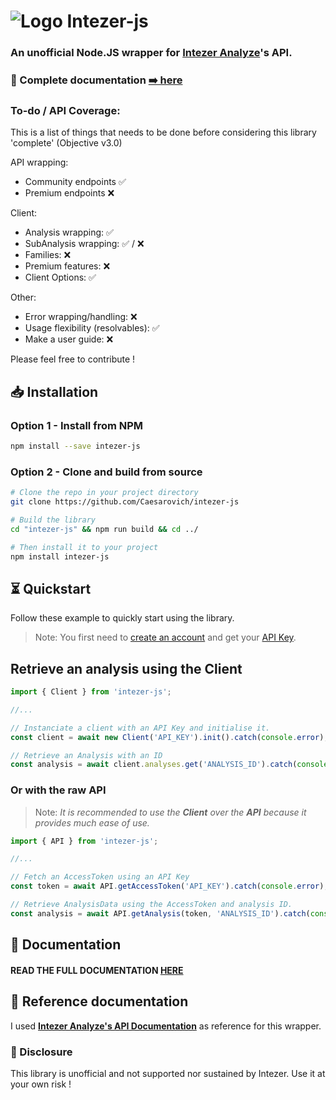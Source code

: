 # ![Logo](https://camo.githubusercontent.com/53a66a70e587c71f7b629dbec796402d4e95566546461dcb581c15a501980bf9/68747470733a2f2f692e696d6775722e636f6d2f4f6879546a4b4b2e706e67) Intezer-js

### An **unofficial** Node.JS wrapper for [Intezer Analyze](https://analyze.intezer.com/)'s API.

### 📕 Complete documentation [➡️ here](https://caesarovich.github.io/intezer-js/)

### To-do / API Coverage:

This is a list of things that needs to be done before considering this library 'complete' (Objective v3.0)

API wrapping:

- Community endpoints ✅
- Premium endpoints ❌

Client:

- Analysis wrapping: ✅
- SubAnalysis wrapping: ✅ / ❌
- Families: ❌
- Premium features: ❌
- Client Options: ✅

Other:

- Error wrapping/handling: ❌
- Usage flexibility (resolvables): ✅
- Make a user guide: ❌

Please feel free to contribute !

## 📥 Installation

### Option 1 - **Install from NPM**

```sh
npm install --save intezer-js
```

### Option 2 - **Clone and build from source**

```sh
# Clone the repo in your project directory
git clone https://github.com/Caesarovich/intezer-js

# Build the library
cd "intezer-js" && npm run build && cd ../

# Then install it to your project
npm install intezer-js
```

## ⏳ Quickstart

Follow these example to quickly start using the library.

> Note: You first need to [create an account](https://analyze.intezer.com/create-account) and get your [API Key](https://analyze.intezer.com/account-details).

## Retrieve an analysis using the **Client**

```js
import { Client } from 'intezer-js';

//...

// Instanciate a client with an API Key and initialise it.
const client = await new Client('API_KEY').init().catch(console.error);

// Retrieve an Analysis with an ID
const analysis = await client.analyses.get('ANALYSIS_ID').catch(console.error);
```

### Or with the **raw API**

> Note: _It is recommended to use the **Client** over the **API** because it provides much ease of use._

```js
import { API } from 'intezer-js';

//...

// Fetch an AccessToken using an API Key
const token = await API.getAccessToken('API_KEY').catch(console.error);

// Retrieve AnalysisData using the AccessToken and analysis ID.
const analysis = await API.getAnalysis(token, 'ANALYSIS_ID').catch(console.error);
```

## 📕 Documentation

#### READ THE FULL DOCUMENTATION **[HERE](https://caesarovich.github.io/intezer-js/)**

## 📔 Reference documentation

I used **[Intezer Analyze's API Documentation](https://analyze.intezer.com/api/docs/documentation)** as reference for this wrapper.

### 📄 Disclosure

This library is unofficial and not supported nor sustained by Intezer. Use it at your own risk !
